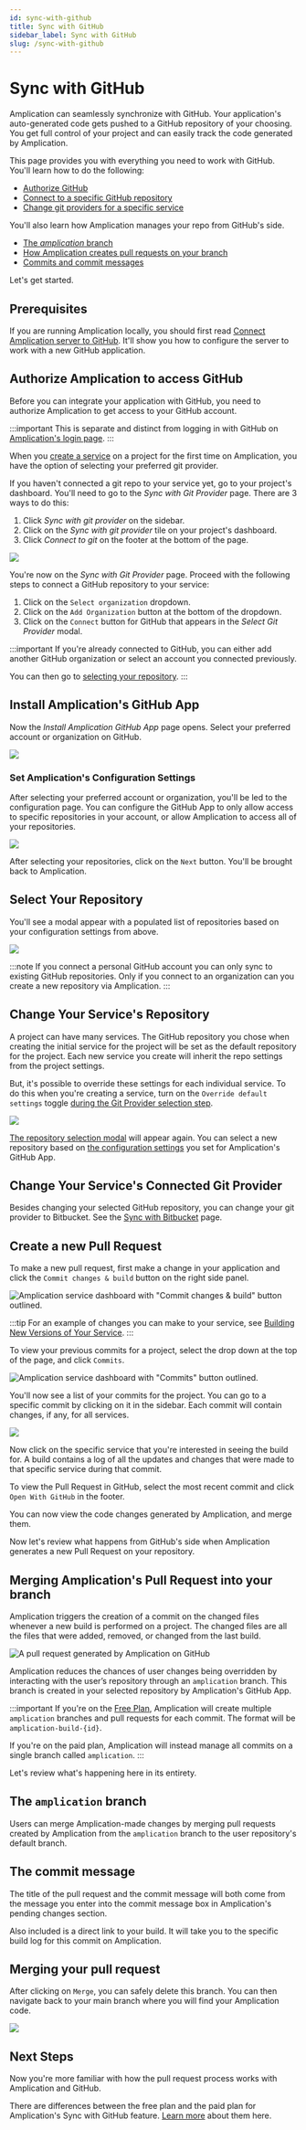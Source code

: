 ```yaml
---
id: sync-with-github
title: Sync with GitHub
sidebar_label: Sync with GitHub
slug: /sync-with-github
---
```


# Sync with GitHub

Amplication can seamlessly synchronize with GitHub.
Your application's auto-generated code gets pushed to a GitHub repository of your choosing.
You get full control of your project and can easily track the code generated by Amplication.

This page provides you with everything you need to work with GitHub. You'll learn how to do the following:

- [Authorize GitHub](#authorize-amplication-to-access-github)
- [Connect to a specific GitHub repository](#select-your-repository)
- [Change git providers for a specific service](#change-your-services-connected-git-provider)

You'll also learn how Amplication manages your repo from GitHub's side.

- [The _amplication_ branch](#the-amplication-branch)
- [How Amplication creates pull requests on your branch](#merging-amplications-pull-request-into-your-branch)
- [Commits and commit messages](#the-commit-message)

Let's get started.

## Prerequisites

If you are running Amplication locally, you should first read [Connect Amplication server to GitHub](/running-amplication-platform/connect-server-to-github). It'll show you how to configure the server to work with a new GitHub application.

## Authorize Amplication to access GitHub

Before you can integrate your application with GitHub, you need to authorize Amplication to get access to your GitHub account.

:::important
This is separate and distinct from logging in with GitHub on [Amplication's login page](https://app.amplication.com/login).
:::

When you [create a service](/first-service/) on a project for the first time on Amplication, you have the option of selecting your preferred git provider.

If you haven't connected a git repo to your service yet, go to your project's dashboard. You'll need to go to the _Sync with Git Provider_ page. There are 3 ways to do this:

1. Click _Sync with git provider_ on the sidebar.
2. Click on the _Sync with git provider_ tile on your project's dashboard.
3. Click _Connect to git_ on the footer at the bottom of the page.

![](./assets/sync-with-git-provider/4b389970-6207-4010-b181-405806ff87c8.png)

You're now on the _Sync with Git Provider_ page.
Proceed with the following steps to connect a GitHub repository to your service:

1. Click on the `Select organization` dropdown.
2. Click on the `Add Organization` button at the bottom of the dropdown.
3. Click on the `Connect` button for GitHub that appears in the _Select Git Provider_ modal.

:::important
If you're already connected to GitHub, you can either add another GitHub organization or select an account you connected previously.

You can then go to [selecting your repository](#select-your-repository).
:::

## Install Amplication's GitHub App

Now the _Install Amplication GitHub App_ page opens.
Select your preferred account or organization on GitHub.

![](./assets/sync-with-git-provider/dac2b208-365c-4bf4-9a49-f0914648cf8f.png)

### Set Amplication's Configuration Settings

After selecting your preferred account or organization, you'll be led to the configuration page.
You can configure the GitHub App to only allow access to specific repositories in your account, or allow Amplication to access all of your repositories.

![](./assets/sync-with-git-provider/32086706-520a-4996-8647-ecd81546f4f5.png)

After selecting your repositories, click on the `Next` button.
You'll be brought back to Amplication.

## Select Your Repository

You'll see a modal appear with a populated list of repositories based on your configuration settings from above.

![](./assets/first-service/select-repository.png)

:::note
If you connect a personal GitHub account you can only sync to existing GitHub repositories.
Only if you connect to an organization can you create a new repository via Amplication.
:::

## Change Your Service's Repository

A project can have many services.
The GitHub repository you chose when creating the initial service for the project will be set as the default repository for the project.
Each new service you create will inherit the repo settings from the project settings.

But, it's possible to override these settings for each individual service.
To do this when you're creating a service, turn on the `Override default settings` toggle [during the Git Provider selection step](/first-service/#step-2-connect-your-github-repository).

![](./assets/sync-with-git-provider/1bb1238f-01a7-4650-aeb2-6f5ae8ae76c7.png)

[The repository selection modal](#select-your-repository) will appear again.
You can select a new repository based on [the configuration settings](#set-amplications-configuration-settings) you set for Amplication's GitHub App.

## Change Your Service's Connected Git Provider

Besides changing your selected GitHub repository, you can change your git provider to Bitbucket. See the [Sync with Bitbucket](/sync-with-bitbucket/) page.

## Create a new Pull Request

To make a new pull request, first make a change in your application and click the `Commit changes & build` button on the right side panel.

![Amplication service dashboard with "Commit changes & build" button outlined.](./assets/sync-with-git-provider/commit-changes-and-build.png)

:::tip
For an example of changes you can make to your service, see [Building New Versions of Your Service](/building-new-versions/).
:::

To view your previous commits for a project, select the drop down at the top of the page, and click `Commits`.

![Amplication service dashboard with "Commits" button outlined.](./assets/sync-with-git-provider/commits-dropdown.png)

You'll now see a list of your commits for the project.
You can go to a specific commit by clicking on it in the sidebar.
Each commit will contain changes, if any, for all services.

![](./assets/sync-with-git-provider/930b3e58-62e3-4b14-950c-13e11a41c878.png)

Now click on the specific service that you're interested in seeing the build for.
A build contains a log of all the updates and changes that were made to that specific service during that commit.

To view the Pull Request in GitHub, select the most recent commit and click `Open With GitHub` in the footer.

You can now view the code changes generated by Amplication, and merge them.

Now let's review what happens from GitHub's side when Amplication generates a new Pull Request on your repository.

## Merging Amplication's Pull Request into your branch

Amplication triggers the creation of a commit on the changed files whenever a new build is performed on a project.
The changed files are all the files that were added, removed, or changed from the last build.

![A pull request generated by Amplication on GitHub](./assets/sync-with-git-provider/github-pull-request-amplication-branch.png)

Amplication reduces the chances of user changes being overridden by interacting with the user’s repository through an `amplication` branch. This branch is created in your selected repository by Amplication's GitHub App.

:::important
If you're on the [Free Plan](/sync-with-git-differences-between-plans), Amplication will create multiple `amplication` branches and pull requests for each commit.
The format will be `amplication-build-{id}`.

If you're on the paid plan, Amplication will instead manage all commits on a single branch called `amplication`.
:::

Let's review what's happening here in its entirety.

## The `amplication` branch

Users can merge Amplication-made changes by merging pull requests created by Amplication from the `amplication` branch to the user repository's default branch.

## The commit message

The title of the pull request and the commit message will both come from the message you enter into the commit message box in Amplication's pending changes section.

Also included is a direct link to your build.
It will take you to the specific build log for this commit on Amplication.

## Merging your pull request

After clicking on `Merge`, you can safely delete this branch. You can then navigate back to your main branch where you will find your Amplication code.

![](./assets/sync-with-git-provider/4d38da6f-9b1c-4844-91ec-ec9b101c4503.png)

## Next Steps

Now you're more familiar with how the pull request process works with Amplication and GitHub.

There are differences between the free plan and the paid plan for Amplication's Sync with GitHub feature. [Learn more](/sync-with-git-differences-between-plans) about them here.
